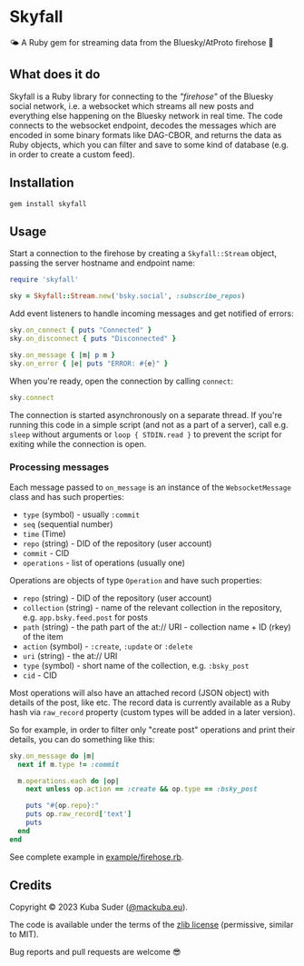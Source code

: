 # Skyfall

🌤 A Ruby gem for streaming data from the Bluesky/AtProto firehose 🦋


## What does it do

Skyfall is a Ruby library for connecting to the *"firehose"* of the Bluesky social network, i.e. a websocket which
streams all new posts and everything else happening on the Bluesky network in real time. The code connects to the
websocket endpoint, decodes the messages which are encoded in some binary formats like DAG-CBOR, and returns the data as Ruby objects, which you can filter and save to some kind of database (e.g. in order to create a custom feed).


## Installation

    gem install skyfall


## Usage

Start a connection to the firehose by creating a `Skyfall::Stream` object, passing the server hostname and endpoint name:

```rb
require 'skyfall'

sky = Skyfall::Stream.new('bsky.social', :subscribe_repos)
```

Add event listeners to handle incoming messages and get notified of errors:

```rb
sky.on_connect { puts "Connected" }
sky.on_disconnect { puts "Disconnected" }

sky.on_message { |m| p m }
sky.on_error { |e| puts "ERROR: #{e}" }
```

When you're ready, open the connection by calling `connect`:

```rb
sky.connect
```

The connection is started asynchronously on a separate thread. If you're running this code in a simple script (and not as a part of a server), call e.g. `sleep` without arguments or `loop { STDIN.read }` to prevent the script for exiting while the connection is open.


### Processing messages

Each message passed to `on_message` is an instance of the `WebsocketMessage` class and has such properties:

- `type` (symbol) - usually `:commit`
- `seq` (sequential number)
- `time` (Time)
- `repo` (string) - DID of the repository (user account)
- `commit` - CID
- `operations` - list of operations (usually one)

Operations are objects of type `Operation` and have such properties:

- `repo` (string) - DID of the repository (user account)
- `collection` (string) - name of the relevant collection in the repository, e.g. `app.bsky.feed.post` for posts
- `path` (string) - the path part of the at:// URI - collection name + ID (rkey) of the item
- `action` (symbol) - `:create`, `:update` or `:delete`
- `uri` (string) - the at:// URI
- `type` (symbol) - short name of the collection, e.g. `:bsky_post`
- `cid` - CID

Most operations will also have an attached record (JSON object) with details of the post, like etc. The record data is currently available as a Ruby hash via `raw_record` property (custom types will be added in a later version).

So for example, in order to filter only "create post" operations and print their details, you can do something like this:

```rb
sky.on_message do |m|
  next if m.type != :commit

  m.operations.each do |op|
    next unless op.action == :create && op.type == :bsky_post

    puts "#{op.repo}:"
    puts op.raw_record['text']
    puts
  end
end
```

See complete example in [example/firehose.rb](https://github.com/mackuba/skyfall/blob/master/example/firehose.rb).


## Credits

Copyright © 2023 Kuba Suder ([@mackuba.eu](https://bsky.app/profile/mackuba.eu)).

The code is available under the terms of the [zlib license](https://choosealicense.com/licenses/zlib/) (permissive, similar to MIT).

Bug reports and pull requests are welcome 😎
